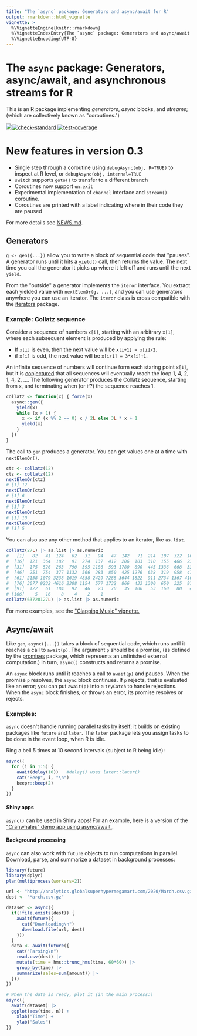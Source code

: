 ```yaml
---
title: "The `async` package: Generators and async/await for R"
output: rmarkdown::html_vignette
vignette: >
  %\VignetteEngine{knitr::rmarkdown}
  %\VignetteIndexEntry{The `async` package: Generators and async/await for R}
  %\VignetteEncoding{UTF-8}
---
```


# The `async` package: Generators, async/await, and asynchronous streams for R

This is an R package implementing *generators*, *async* blocks, and *streams*; (which are collectively known as "coroutines.")

[![](https://www.r-pkg.org/badges/version/async?color=purple)](https://cran.r-project.org/package=async)[![check-standard](https://github.com/crowding/async/actions/workflows/check-standard.yaml/badge.svg)](https://github.com/crowding/async/actions/workflows/check-standard.yaml)
[![test-coverage](https://github.com/crowding/async/actions/workflows/test-coverage.yaml/badge.svg)](https://github.com/crowding/async/actions/workflows/test-coverage.yaml)

# New features in version 0.3

* Single step through a coroutine using `debugAsync(obj, R=TRUE)` to inspect at R level, or `debugAsync(obj, internal=TRUE`
* `switch` supports `goto()` to transfer to a different branch
* Coroutines now support `on.exit`
* Experimental implementation of `channel` interface and `stream()` coroutine.
* Coroutines are printed with a label indicating where in their code they are paused

For more details see [NEWS.md]().

## Generators

`g <- gen({...})` allow you to write a block of sequential code that
"pauses". A generator runs until it hits a `yield()` call, then
returns the value. The next time you call the generator it picks up
where it left off and runs until the next `yield`.

[iterators]: https://CRAN.R-project.org/package=iterators

From the "outside" a generator implements the `iteror` interface.  You
extract each yielded value with `nextElemOr(g, ...)`, and you can use
generators anywhere you can use an iterator. The `iteror` class is
cross compatible with the [iterators]() package.

### Example: Collatz sequence

Consider a sequence of numbers `x[i]`, starting with an arbitrary `x[1]`, where
each subsequent element is produced by applying the rule:

* If `x[i]` is even, then the next value will be `x[i+1] = x[i]/2`.
* if `x[i]` is odd,  the next value will be `x[i+1] = 3*x[i]+1`.

[conjectured]: https://en.wikipedia.org/wiki/Collatz_conjecture
An infinite sequence of numbers will continue form each staring point
`x[1]`, but it is [conjectured]() that all sequences will
eventually reach the loop 1, 4, 2, 1, 4, 2, .... The following
generator produces the Collatz sequence, starting from `x`, and
terminating when (or if?) the sequence reaches 1.

```R
collatz <- function(x) { force(x)
  async::gen({
    yield(x)
    while (x > 1) {
      x <- if (x %% 2 == 0) x / 2L else 3L * x + 1
      yield(x)
    }
  })
}
```

The call to `gen` produces a generator. You can get values one at a
time with `nextElemOr()`.

```r
ctz <- collatz(12)
ctz <- collatz(12)
nextElemOr(ctz)
# [1] 12
nextElemOr(ctz)
# [1] 6
nextElemOr(ctz)
# [1] 3
nextElemOr(ctz)
# [1] 10
nextElemOr(ctz)
# [1] 5
```

You can also use any other method that applies to an iterator, like `as.list`.

```r
collatz(27L) |> as.list |> as.numeric
#   [1]   82   41  124   62   31   94   47  142   71  214  107  322  161  484  242
#  [16]  121  364  182   91  274  137  412  206  103  310  155  466  233  700  350
#  [31]  175  526  263  790  395 1186  593 1780  890  445 1336  668  334  167  502
#  [46]  251  754  377 1132  566  283  850  425 1276  638  319  958  479 1438  719
#  [61] 2158 1079 3238 1619 4858 2429 7288 3644 1822  911 2734 1367 4102 2051 6154
#  [76] 3077 9232 4616 2308 1154  577 1732  866  433 1300  650  325  976  488  244
#  [91]  122   61  184   92   46   23   70   35  106   53  160   80   40   20   10
# [106]    5   16    8    4    2    1
collatz(63728127L) |> as.list |> as.numeric
```

For more examples, see the ["Clapping Music" vignette.](https://crowding.github.io/async/articles/clapping.html)

## Async/await

[promises]: https://rstudio.github.io/promises/ "promises"
Like `gen`, `async({...})` takes a block of sequential code, which
runs until it reaches a call to `await(p)`. The argument `p` should be
a promise, (as defined by the [promises] package, which
represents an unfinished external computation.) In turn, `async()`
constructs and returns a promise.

An `async` block runs until it reaches a call to `await(p)` and
pauses.  When the promise `p` resolves, the `async` block continues.
If `p` rejects, that is evaluated like an error; you can put
`await(p)` into a `tryCatch` to handle rejections. When the `async`
block finishes, or throws an error, its promise resolves or rejects.

### Examples:

`async` doesn't handle running parallel tasks by itself; it builds on existing
packages like `future` and `later`. The `later` package lets you
assign tasks to be done in the event loop, when R is idle.

Ring a bell 5 times at 10 second intervals (subject to R being idle):

```r
async({
  for (i in 1:5) {
    await(delay(10))   #delay() uses later::later()
    cat("Beep", i, "\n")
    beepr::beep(2)
  }
})
```

#### Shiny apps

`async()` can be used in Shiny apps! For an example, here is a version
of the ["Cranwhales" demo app using
async/await.](https://github.com/crowding/cranwhales-await).

#### Background processing

`async` can also work with `future` objects to run computations in parallel.
Download, parse, and summarize a dataset in background processes:

```r
library(future)
library(dplyr)
plan(multiprocess(workers=2))

url <- "http://analytics.globalsuperhypermegamart.com/2020/March.csv.gz"
dest <- "March.csv.gz"

dataset <- async({
  if(!file.exists(dest)) {
    await(future({
      cat("Downloading\n")
      download.file(url, dest)
    }))
  }
  data <- await(future({
    cat("Parsing\n")
    read.csv(dest) |>
    mutate(time = hms::trunc_hms(time, 60*60)) |>
    group_by(time) |>
    summarize(sales=sum(amount)) |>
  }))
})

# When the data is ready, plot it (in the main process:)
async({
  await(dataset) |>
  ggplot(aes(time, n)) +
    xlab("Time") +
    ylab("Sales")
})
```
